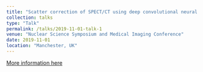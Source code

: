 ```yaml
---
title: "Scatter correction of SPECT/CT using deep convolutional neural network"
collection: talks
type: "Talk"
permalink: /talks/2019-11-01-talk-1
venue: "Nuclear Science Symposium and Medical Imaging Conference"
date: 2019-11-01
location: "Manchester, UK"
---
```


[More information here](https://ieeexplore.ieee.org/document/9060019)

